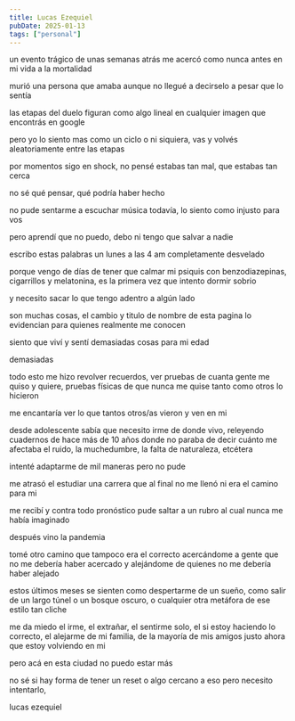 ```yaml
---
title: Lucas Ezequiel
pubDate: 2025-01-13
tags: ["personal"]
---
```


un evento trágico de unas semanas atrás me acercó como nunca antes en mi vida a la mortalidad

murió una persona que amaba aunque no llegué a decirselo a pesar que lo sentía 

las etapas del duelo figuran como algo lineal en cualquier imagen que encontrás en google

pero yo lo siento mas como un ciclo o ni siquiera, vas y volvés aleatoriamente entre las etapas

por momentos sigo en shock, no pensé estabas tan mal, que estabas tan cerca

no sé qué pensar, qué podría haber hecho

no pude sentarme a escuchar música todavía, lo siento como injusto para vos

pero aprendí que no puedo, debo ni tengo que salvar a nadie

escribo estas palabras un lunes a las 4 am completamente desvelado

porque vengo de días de tener que calmar mi psiquis con benzodiazepinas, cigarrillos y melatonina, es la primera vez que intento dormir sobrio

y necesito sacar lo que tengo adentro a algún lado

son muchas cosas, el cambio y titulo de nombre de esta pagina lo evidencian para quienes realmente me conocen

siento que viví y sentí demasiadas cosas para mi edad

demasiadas

todo esto me hizo revolver recuerdos, ver pruebas de cuanta gente me quiso y quiere, pruebas físicas de que nunca me quise tanto como otros lo hicieron

me encantaría ver lo que tantos otros/as vieron y ven en mi

desde adolescente sabía que necesito irme de donde vivo, releyendo cuadernos de hace más de 10 años donde no paraba de decir cuánto me afectaba el ruido, la muchedumbre, la falta de naturaleza, etcétera

intenté adaptarme de mil maneras pero no pude

me atrasó el estudiar una carrera que al final no me llenó ni era el camino para mi

me recibí y contra todo pronóstico pude saltar a un rubro al cual nunca me había imaginado

después vino la pandemia

tomé otro camino que tampoco era el correcto acercándome a gente que no me debería haber acercado y alejándome de quienes no me debería haber alejado

estos últimos meses se sienten como despertarme de un sueño, como salir de un largo túnel o un bosque oscuro, o cualquier otra metáfora de ese estilo tan cliche

me da miedo el irme, el extrañar, el sentirme solo, el si estoy haciendo lo correcto, el alejarme de mi familia, de la mayoría de mis amigos justo ahora que estoy volviendo en mi

pero acá en esta ciudad no puedo estar más

no sé si hay forma de tener un reset o algo cercano a eso pero necesito intentarlo,

lucas ezequiel